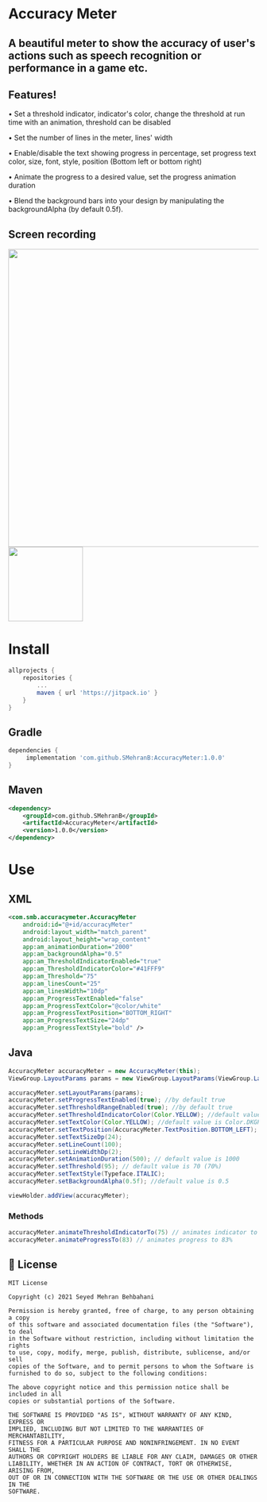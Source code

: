 # Accuracy Meter

## A beautiful meter to show the accuracy of user's actions such as speech recognition or performance in a game etc. 
 
## Features!

 •	 Set a threshold indicator, indicator's color, change the threshold at run time with an animation, threshold can be disabled
 
 •	 Set the number of lines in the meter, lines' width
 
 •	 Enable/disable the text showing progress in percentage, set progress text color, size, font, style, position (Bottom left or bottom right)
 
 •	 Animate the progress to a desired value, set the progress animation duration
 
 •   Blend the background bars into your design by manipulating the backgroundAlpha (by default 0.5f).
 

## Screen recording
 
 <img src="./screen_recording.gif" height="600"> <img src="./screen_recording.gif" height="150">
 
# Install
 
```groovy
allprojects {
	repositories {
		...
		maven { url 'https://jitpack.io' }
	}
}
```
## Gradle

```groovy
dependencies {
	 implementation 'com.github.SMehranB:AccuracyMeter:1.0.0'
}
```
## Maven
```xml
<dependency>
	<groupId>com.github.SMehranB</groupId>
	<artifactId>AccuracyMeter</artifactId>
	<version>1.0.0</version>
</dependency>
 ```
# Use
 
## XML
```xml
<com.smb.accuracymeter.AccuracyMeter
    android:id="@+id/accuracyMeter"
    android:layout_width="match_parent"
    android:layout_height="wrap_content"
    app:am_animationDuration="2000"
    app:am_backgroundAlpha="0.5"
    app:am_ThresholdIndicatorEnabled="true"
    app:am_ThresholdIndicatorColor="#41FFF9"
    app:am_Threshold="75"
    app:am_linesCount="25"
    app:am_linesWidth="10dp"
    app:am_ProgressTextEnabled="false"
    app:am_ProgressTextColor="@color/white"
    app:am_ProgressTextPosition="BOTTOM_RIGHT"
    app:am_ProgressTextSize="24dp"
    app:am_ProgressTextStyle="bold" />
 ```

## Java

```java
AccuracyMeter accuracyMeter = new AccuracyMeter(this);
ViewGroup.LayoutParams params = new ViewGroup.LayoutParams(ViewGroup.LayoutParams.MATCH_PARENT, ViewGroup.LayoutParams.WRAP_CONTENT);

accuracyMeter.setLayoutParams(params);
accuracyMeter.setProgressTextEnabled(true); //by default true
accuracyMeter.setThresholdRangeEnabled(true); //by default true
accuracyMeter.setThresholdIndicatorColor(Color.YELLOW); //default value is Color.GRAY
accuracyMeter.setTextColor(Color.YELLOW); //default value is Color.DKGRAY
accuracyMeter.setTextPosition(AccuracyMeter.TextPosition.BOTTOM_LEFT);
accuracyMeter.setTextSizeDp(24);
accuracyMeter.setLineCount(100);
accuracyMeter.setLineWidthDp(2);
accuracyMeter.setAnimationDuration(500); // default value is 1000
accuracyMeter.setThreshold(95); // default value is 70 (70%)
accuracyMeter.setTextStyle(Typeface.ITALIC);
accuracyMeter.setBackgroundAlpha(0.5f); //default value is 0.5

viewHolder.addView(accuracyMeter);
```

### Methods
```java
accuracyMeter.animateThresholdIndicatorTo(75) // animates indicator to 75%
accuracyMeter.animateProgressTo(83) // animates progress to 83%
```

## 📄 License
```text
MIT License

Copyright (c) 2021 Seyed Mehran Behbahani

Permission is hereby granted, free of charge, to any person obtaining a copy
of this software and associated documentation files (the "Software"), to deal
in the Software without restriction, including without limitation the rights
to use, copy, modify, merge, publish, distribute, sublicense, and/or sell
copies of the Software, and to permit persons to whom the Software is
furnished to do so, subject to the following conditions:

The above copyright notice and this permission notice shall be included in all
copies or substantial portions of the Software.

THE SOFTWARE IS PROVIDED "AS IS", WITHOUT WARRANTY OF ANY KIND, EXPRESS OR
IMPLIED, INCLUDING BUT NOT LIMITED TO THE WARRANTIES OF MERCHANTABILITY,
FITNESS FOR A PARTICULAR PURPOSE AND NONINFRINGEMENT. IN NO EVENT SHALL THE
AUTHORS OR COPYRIGHT HOLDERS BE LIABLE FOR ANY CLAIM, DAMAGES OR OTHER
LIABILITY, WHETHER IN AN ACTION OF CONTRACT, TORT OR OTHERWISE, ARISING FROM,
OUT OF OR IN CONNECTION WITH THE SOFTWARE OR THE USE OR OTHER DEALINGS IN THE
SOFTWARE.
```
